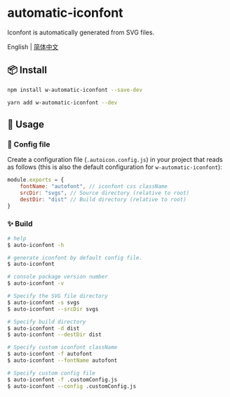 # automatic-iconfont

Iconfont is automatically generated from SVG files.

English | [简体中文](./README-zh_CN.md)

## 📦 Install

```bash
npm install w-automatic-iconfont --save-dev
```

```bash
yarn add w-automatic-iconfont --dev
```

## 🔨 Usage

### 📝 Config file


Create a configuration file (`.autoicon.config.js`) in your project that reads as follows (this is also the default configuration for `w-automatic-iconfont`):

```js
module.exports = {
    fontName: "autofont", // iconfont css className
    srcDir: "svgs", // Source directory (relative to root)
    destDir: "dist" // Build directory (relative to root)
}
```

### ✨ Build

```bash
# help
$ auto-iconfont -h

# generate iconfont by default config file.
$ auto-iconfont

# console package version number
$ auto-iconfont -v

# Specify the SVG file directory
$ auto-iconfont -s svgs
$ auto-iconfont --srcDir svgs

# Specify build directory
$ auto-iconfont -d dist
$ auto-iconfont --destDir dist

# Specify custom iconfont className
$ auto-iconfont -f autofont
$ auto-iconfont --fontName autofont

# Specify custom config file
$ auto-iconfont -f .customConfig.js
$ auto-iconfont --config .customConfig.js
```
